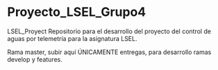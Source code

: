 # Proyecto_LSEL_Grupo4
LSEL_Proyect Repositorio para el desarrollo del proyecto del control de aguas por telemetría para la asignatura LSEL. 

Rama master, subir aquí ÚNICAMENTE entregas, para desarrollo ramas develop y features.
